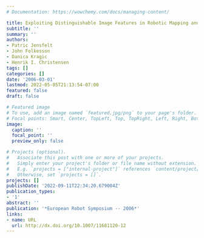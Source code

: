 ```yaml
---
# Documentation: https://wowchemy.com/docs/managing-content/

title: Exploiting Distinguishable Image Features in Robotic Mapping and Localisation
subtitle: ''
summary: ''
authors:
- Patric Jensfelt
- John Folkesson
- Danica Kragic
- Henrik I. Christensen
tags: []
categories: []
date: '2006-03-01'
lastmod: 2022-05-05T21:13:54-07:00
featured: false
draft: false

# Featured image
# To use, add an image named `featured.jpg/png` to your page's folder.
# Focal points: Smart, Center, TopLeft, Top, TopRight, Left, Right, BottomLeft, Bottom, BottomRight.
image:
  caption: ''
  focal_point: ''
  preview_only: false

# Projects (optional).
#   Associate this post with one or more of your projects.
#   Simply enter your project's folder or file name without extension.
#   E.g. `projects = ["internal-project"]` references `content/project/deep-learning/index.md`.
#   Otherwise, set `projects = []`.
projects: []
publishDate: '2022-09-11T22:34:20.679004Z'
publication_types:
- '1'
abstract: ''
publication: '*European Robot Symposium -- 2006*'
links:
- name: URL
  url: http://dx.doi.org/10.1007/11681120-12
---
```

